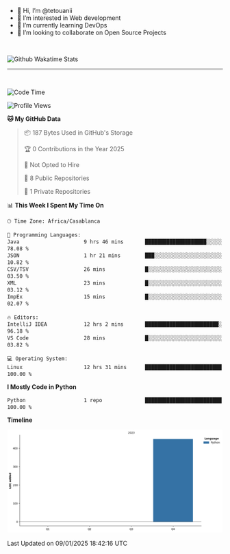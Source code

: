 - 👋 Hi, I’m @tetouanii
- 👀 I’m interested in Web development
- 🌱 I’m currently learning DevOps
- 💞️ I’m looking to collaborate on Open Source Projects

<br/>


![Github Wakatime Stats](https://github-readme-stats.vercel.app/api/wakatime/?username=@walidbosso&layout=compact&&theme=default&link="https://www.github.com/USERNAME/") 

--- 

<br/>


  
<!--START_SECTION:waka-->
![Code Time](http://img.shields.io/badge/Code%20Time-196%20hrs%2049%20mins-blue)

![Profile Views](http://img.shields.io/badge/Profile%20Views-0-blue)

**🐱 My GitHub Data** 

> 📦 187 Bytes Used in GitHub's Storage 
 > 
> 🏆 0 Contributions in the Year 2025
 > 
> 🚫 Not Opted to Hire
 > 
> 📜 8 Public Repositories 
 > 
> 🔑 1 Private Repositories 
 > 
📊 **This Week I Spent My Time On** 

```text
🕑︎ Time Zone: Africa/Casablanca

💬 Programming Languages: 
Java                     9 hrs 46 mins       ████████████████████░░░░░   78.08 % 
JSON                     1 hr 21 mins        ███░░░░░░░░░░░░░░░░░░░░░░   10.82 % 
CSV/TSV                  26 mins             █░░░░░░░░░░░░░░░░░░░░░░░░   03.50 % 
XML                      23 mins             █░░░░░░░░░░░░░░░░░░░░░░░░   03.12 % 
ImpEx                    15 mins             █░░░░░░░░░░░░░░░░░░░░░░░░   02.07 % 

🔥 Editors: 
IntelliJ IDEA            12 hrs 2 mins       ████████████████████████░   96.18 % 
VS Code                  28 mins             █░░░░░░░░░░░░░░░░░░░░░░░░   03.82 % 

💻 Operating System: 
Linux                    12 hrs 31 mins      █████████████████████████   100.00 % 
```

**I Mostly Code in Python** 

```text
Python                   1 repo              █████████████████████████   100.00 % 
```



**Timeline**

![Lines of Code chart](https://raw.githubusercontent.com/tetouanii/tetouanii/main/assets/bar_graph.png)


 Last Updated on 09/01/2025 18:42:16 UTC
<!--END_SECTION:waka-->
